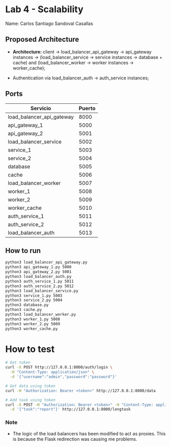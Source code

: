 # Lab 4 - Scalability

Name: Carlos Santiago Sandoval Casallas

## Proposed Architecture

- **Architecture:** client -> load_balancer_api_gateway -> api_gateway instances -> (load_balancer_service -> service instances -> database + cache) and (load_balancer_worker -> worker instances -> worker_cache);

- Authentication via load_balancer_auth -> auth_service instances;

## Ports

| Servicio                     | Puerto |
|------------------------------|--------|
| load_balancer_api_gateway    | 8000   |
| api_gateway_1                | 5000   |
| api_gateway_2                | 5001   |
| load_balancer_service        | 5002   |
| service_1                    | 5003   |
| service_2                    | 5004   |
| database                     | 5005   |
| cache                        | 5006   |
| load_balancer_worker         | 5007   |
| worker_1                     | 5008   |
| worker_2                     | 5009   |
| worker_cache                 | 5010   |
| auth_service_1               | 5011   |
| auth_service_2               | 5012   |
| load_balancer_auth           | 5013   |

## How to run

```bash
python3 load_balancer_api_gateway.py
python3 api_gateway_1.py 5000
python3 api_gateway_2.py 5001
python3 load_balancer_auth.py
python3 auth_service_1.py 5011
python3 auth_service_2.py 5012
python3 load_balancer_service.py
python3 service_1.py 5003
python3 service_2.py 5004
python3 database.py
python3 cache.py
python3 load_balancer_worker.py
python3 worker_1.py 5008
python3 worker_2.py 5009
python3 worker_cache.py
```

# How to test

```bash
# Get token
curl -X POST http://127.0.0.1:8000/auth/login \
  -H "Content-Type: application/json" \
  -d '{"username":"admin","password":"password"}'

# Get data using token
curl -H "Authorization: Bearer <token>" http://127.0.0.1:8000/data

# Add task using token
curl -X POST -H "Authorization: Bearer <token>" -H "Content-Type: application/json" \
  -d '{"task":"report"}' http://127.0.0.1:8000/longtask
```

### Note
- The logic of the load balancers has been modified to act as proxies. This is because the Flask redirection was causing me problems.